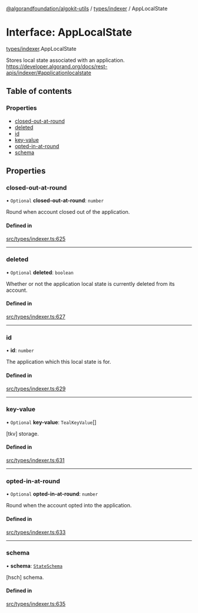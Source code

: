 [@algorandfoundation/algokit-utils](../README.md) / [types/indexer](../modules/types_indexer.md) / AppLocalState

# Interface: AppLocalState

[types/indexer](../modules/types_indexer.md).AppLocalState

Stores local state associated with an application. https://developer.algorand.org/docs/rest-apis/indexer/#applicationlocalstate

## Table of contents

### Properties

- [closed-out-at-round](types_indexer.AppLocalState.md#closed-out-at-round)
- [deleted](types_indexer.AppLocalState.md#deleted)
- [id](types_indexer.AppLocalState.md#id)
- [key-value](types_indexer.AppLocalState.md#key-value)
- [opted-in-at-round](types_indexer.AppLocalState.md#opted-in-at-round)
- [schema](types_indexer.AppLocalState.md#schema)

## Properties

### closed-out-at-round

• `Optional` **closed-out-at-round**: `number`

Round when account closed out of the application.

#### Defined in

[src/types/indexer.ts:625](https://github.com/joe-p/algokit-utils-ts/blob/main/src/types/indexer.ts#L625)

___

### deleted

• `Optional` **deleted**: `boolean`

Whether or not the application local state is currently deleted from its account.

#### Defined in

[src/types/indexer.ts:627](https://github.com/joe-p/algokit-utils-ts/blob/main/src/types/indexer.ts#L627)

___

### id

• **id**: `number`

The application which this local state is for.

#### Defined in

[src/types/indexer.ts:629](https://github.com/joe-p/algokit-utils-ts/blob/main/src/types/indexer.ts#L629)

___

### key-value

• `Optional` **key-value**: `TealKeyValue`[]

[tkv] storage.

#### Defined in

[src/types/indexer.ts:631](https://github.com/joe-p/algokit-utils-ts/blob/main/src/types/indexer.ts#L631)

___

### opted-in-at-round

• `Optional` **opted-in-at-round**: `number`

Round when the account opted into the application.

#### Defined in

[src/types/indexer.ts:633](https://github.com/joe-p/algokit-utils-ts/blob/main/src/types/indexer.ts#L633)

___

### schema

• **schema**: [`StateSchema`](types_indexer.StateSchema.md)

[hsch] schema.

#### Defined in

[src/types/indexer.ts:635](https://github.com/joe-p/algokit-utils-ts/blob/main/src/types/indexer.ts#L635)
